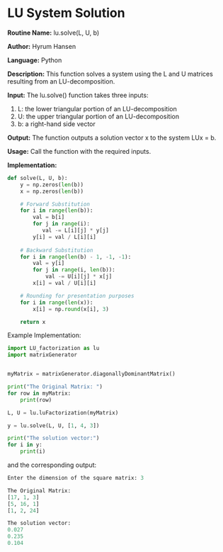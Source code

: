 # LU System Solution

**Routine Name:** lu.solve(L, U, b)

**Author:** Hyrum Hansen

**Language:** Python

**Description:** This function solves a system using the L and U matrices resulting from an LU-decomposition.

**Input:** The lu.solve() function takes three inputs:
1. L: the lower triangular portion of an LU-decomposition
2. U: the upper triangular portion of an LU-decomposition
3. b: a right-hand side vector

**Output:** The function outputs a solution vector x to the system LUx = b. 

**Usage:** Call the function with the required inputs.

**Implementation:**

```python
def solve(L, U, b):
    y = np.zeros(len(b))
    x = np.zeros(len(b))

    # Forward Substitution
    for i in range(len(b)):
        val = b[i]
        for j in range(i):
           val -= L[i][j] * y[j]
        y[i] = val / L[i][i]
    
    # Backward Substitution
    for i in range(len(b) - 1, -1, -1):
        val = y[i]
        for j in range(i, len(b)):
            val -= U[i][j] * x[j]
        x[i] = val / U[i][i]

    # Rounding for presentation purposes
    for i in range(len(x)):
        x[i] = np.round(x[i], 3)

    return x
```

Example Implementation:

```python
import LU_factorization as lu
import matrixGenerator


myMatrix = matrixGenerator.diagonallyDominantMatrix()

print("The Original Matrix: ")
for row in myMatrix:
    print(row)

L, U = lu.luFactorization(myMatrix)

y = lu.solve(L, U, [1, 4, 3])

print("The solution vector:")
for i in y:
    print(i)
```


and the corresponding output:

```python 
Enter the dimension of the square matrix: 3

The Original Matrix: 
[17, 1, 3]
[5, 16, 1]
[1, 2, 24]

The solution vector:
0.027
0.235
0.104
```



